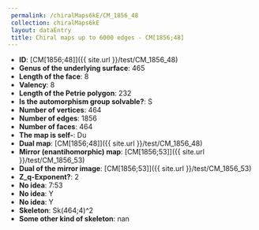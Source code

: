 ```yaml
--- 
 permalink: /chiralMaps6kE/CM_1856_48 
 collection: chiralMaps6kE
 layout: dataEntry
 title: Chiral maps up to 6000 edges - CM[1856;48]
---
```


- **ID**: [CM[1856;48]]({{ site.url }}/test/CM_1856_48)
- **Genus of the underlying surface**: 465
- **Length of the face**: 8
- **Valency**: 8
- **Length of the Petrie polygon**: 232
- **Is the automorphism group solvable?**: S
- **Number of vertices**: 464
- **Number of edges**: 1856
- **Number of faces**: 464
- **The map is self-**: Du
- **Dual map**: [CM[1856;48]]({{ site.url }}/test/CM_1856_48)
- **Mirror (enantihomorphic) map**: [CM[1856;53]]({{ site.url }}/test/CM_1856_53)
- **Dual of the mirror image**: [CM[1856;53]]({{ site.url }}/test/CM_1856_53)
- **Z_q-Exponent?**: 2
- **No idea**:  7:53
- **No idea**: Y
- **No idea**: Y
- **Skeleton**: Sk(464;4)^2
- **Some other kind of skeleton**: nan
